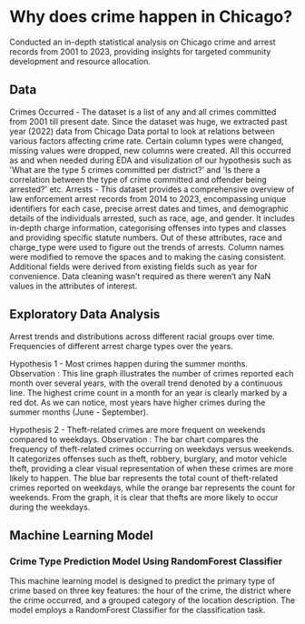 # Why does crime happen in Chicago?

Conducted an in-depth statistical analysis on Chicago crime and arrest records from 2001 to 2023, providing insights for targeted community development and resource allocation.

## Data
Crimes Occurred - The dataset is a list of any and all crimes committed from 2001 till present date. Since the dataset was huge, we extracted past year (2022) data from Chicago Data portal to look at relations between various factors affecting crime rate. Certain column types were changed, missing values were dropped, new columns were created. All this occurred as and when needed during EDA and visulization of our hypothesis such as 'What are the type 5 crimes committed per district?' and 'Is there a correlation between the type of crime committed and offender being arrested?' etc.
Arrests - This dataset provides a comprehensive overview of law enforcement arrest records from 2014 to 2023, encompassing unique identifiers for each case, precise arrest dates and times, and demographic details of the individuals arrested, such as race, age, and gender. It includes in-depth charge information, categorising offenses into types and classes and providing specific statute numbers. Out of these attributes, race and charge_type were used to figure out the trends of arrests. Column names were modified to remove the spaces and to making the casing consistent. Additional fields were derived from existing fields such as year for convenience. Data cleaning wasn’t required as there weren’t any NaN values in the attributes of interest.

## Exploratory Data Analysis
Arrest trends and distributions across different racial groups over time.
Frequencies of different arrest charge types over the years.

Hypothesis 1 - Most crimes happen during the summer months.
Observation : This line graph illustrates the number of crimes reported each month over several years, with the overall trend denoted by a continuous line. The highest crime count in a month for an year is clearly marked by a red dot. As we can notice, most years have higher crimes during the summer months (June - September).

Hypothesis 2 - Theft-related crimes are more frequent on weekends compared to weekdays.
Observation : The bar chart compares the frequency of theft-related crimes occurring on weekdays versus weekends. It categorizes offenses such as theft, robbery, burglary, and motor vehicle theft, providing a clear visual representation of when these crimes are more likely to happen. The blue bar represents the total count of theft-related crimes reported on weekdays, while the orange bar represents the count for weekends. From the graph, it is clear that thefts are more likely to occur during the weekdays.

## Machine Learning Model
### Crime Type Prediction Model Using RandomForest Classifier
This machine learning model is designed to predict the primary type of crime based on three key features: the hour of the crime, the district where the crime occurred, and a grouped category of the location description. The model employs a RandomForest Classifier for the classification task.


